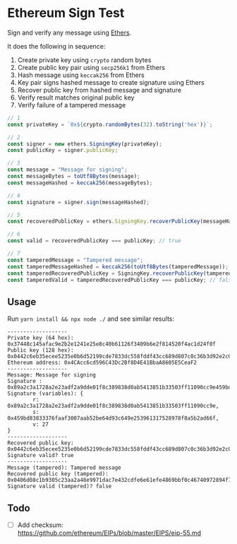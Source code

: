 # Ethereum Sign Test
Sign and verify any message using [Ethers](https://github.com/ethers-io/ethers.js/).

It does the following in sequence:

1. Create private key using `crypto` random bytes
2. Create public key pair using `secp256k1` from Ethers
3. Hash message using `keccak256` from Ethers
4. Key pair signs hashed message to create signature using Ethers
5. Recover public key from hashed message and signature
6. Verify result matches original public key
7. Verify failure of a tampered message

```javascript
// 1
const privateKey = `0x${crypto.randomBytes(32).toString('hex')}`;

// 2
const signer = new ethers.SigningKey(privateKey);
const publicKey = signer.publicKey;

// 3
const message = "Message for signing";
const messageBytes = toUtf8Bytes(message);
const messageHashed = keccak256(messageBytes);

// 4
const signature = signer.sign(messageHashed);

// 5
const recoveredPublicKey = ethers.SigningKey.recoverPublicKey(messageHashed, signature);

// 6
const valid = recoveredPublicKey === publicKey; // true

// 7
const tamperedMessage = "Tampered message";
const tamperedMessageHashed = keccak256(toUtf8Bytes(tamperedMessage));
const tamperedRecoveredPublicKey = SigningKey.recoverPublicKey(tamperedMessageHashed, signature);
const tamperedValid = tamperedRecoveredPublicKey === publicKey; // false
```

## Usage
Run `yarn install && npx node ./` and see similar results:

```
-------------------
Private key (64 hex): 0x37448c145afac9e2b2e1241e25e8c40b61126f3409b6e2f814520f4ac1d24f0f
Public key (128 hex): 0x0442c6eb35ecee5235e0b6d52199cde7833dc558fddf43cc689d807c0c36b3d92e2c05957ce3e18c017841867ee960f810aab6922b3197b43177f52a2e43847335
Ethereum address: 0x4CAcc6cd596C43Dc2Bf8D4E41BbaA8605E5CeaF2
-------------------
Message: Message for signing
Signature : 0x89a2c3a1728a2e23adf2a9dde01f8c389838d0ab5413851b33503ff11090cc9e459bd83833376faaf3007aab52be64d93c649e253961317528978f8a5b2ad66f1b
Signature (variables): {
        r: 0x89a2c3a1728a2e23adf2a9dde01f8c389838d0ab5413851b33503ff11090cc9e,
        s: 0x459bd83833376faaf3007aab52be64d93c649e253961317528978f8a5b2ad66f,
        v: 27
}
-------------------
Recovered public key: 0x0442c6eb35ecee5235e0b6d52199cde7833dc558fddf43cc689d807c0c36b3d92e2c05957ce3e18c017841867ee960f810aab6922b3197b43177f52a2e43847335
Signature valid? true
-------------------
Message (tampered): Tampered message
Recovered public key (tampered): 0x0406d08c1b9305c23aa2a48e9971dac7e432cdfe6e61efe4869bbf0c46740972894f7d2673c3659263b4ca5d2c1144626b449ec4e8035793ba065a92ce486e715a
Signature valid (tampered)? false
```

## Todo
- [ ] Add checksum: https://github.com/ethereum/EIPs/blob/master/EIPS/eip-55.md
